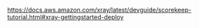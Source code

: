https://docs.aws.amazon.com/xray/latest/devguide/scorekeep-tutorial.html#xray-gettingstarted-deploy
